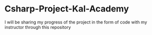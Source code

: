 # Csharp-Project-Kal-Academy
I will be sharing my progress of the project in the form of code with my instructor through this repository
